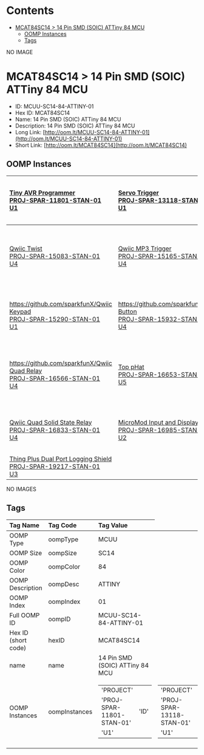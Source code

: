 



Contents
========

* [MCAT84SC14 > 14 Pin SMD (SOIC) ATTiny 84 MCU](#mcat84sc14--14-pin-smd-soic-attiny-84-mcu)
	* [OOMP Instances](#oomp-instances)
	* [Tags](#tags)
  
NO IMAGE  
# MCAT84SC14 > 14 Pin SMD (SOIC) ATTiny 84 MCU

- ID: MCUU-SC14-84-ATTINY-01
- Hex ID: MCAT84SC14
- Name: 14 Pin SMD (SOIC) ATTiny 84 MCU
- Description: 14 Pin SMD (SOIC) ATTiny 84 MCU
- Long Link: [http://oom.lt/MCUU-SC14-84-ATTINY-01](http://oom.lt/MCUU-SC14-84-ATTINY-01)
- Short Link: [http://oom.lt/MCAT84SC14](http://oom.lt/MCAT84SC14)

## OOMP Instances
  

|[Tiny AVR Programmer<br>PROJ-SPAR-11801-STAN-01<br>U1](https://github.com/oomlout/oomlout_OOMP_projects_V2/tree/main/PROJ/SPAR/11801/STAN/01/)|[Servo Trigger<br>PROJ-SPAR-13118-STAN-01<br>U1](https://github.com/oomlout/oomlout_OOMP_projects_V2/tree/main/PROJ/SPAR/13118/STAN/01/)|[Roshamglo<br>PROJ-SPAR-14130-STAN-01<br>IC1](https://github.com/oomlout/oomlout_OOMP_projects_V2/tree/main/PROJ/SPAR/14130/STAN/01/)|
| :--- | :--- | :--- |
|[Qwiic Twist<br>PROJ-SPAR-15083-STAN-01<br>U4](https://github.com/oomlout/oomlout_OOMP_projects_V2/tree/main/PROJ/SPAR/15083/STAN/01/)|[Qwiic MP3 Trigger<br>PROJ-SPAR-15165-STAN-01<br>U4](https://github.com/oomlout/oomlout_OOMP_projects_V2/tree/main/PROJ/SPAR/15165/STAN/01/)|[SparkFun Qwiic RFID ID XXLA<br>PROJ-SPAR-15191-STAN-01<br>U1](https://github.com/oomlout/oomlout_OOMP_projects_V2/tree/main/PROJ/SPAR/15191/STAN/01/)|
|[https://github.com/sparkfunX/Qwiic Keypad<br>PROJ-SPAR-15290-STAN-01<br>U1](https://github.com/oomlout/oomlout_OOMP_projects_V2/tree/main/PROJ/SPAR/15290/STAN/01/)|[https://github.com/sparkfunX/Qwiic Button<br>PROJ-SPAR-15932-STAN-01<br>U4](https://github.com/oomlout/oomlout_OOMP_projects_V2/tree/main/PROJ/SPAR/15932/STAN/01/)|[SparkFun Auto pHAT<br>PROJ-SPAR-16328-STAN-01<br>U4](https://github.com/oomlout/oomlout_OOMP_projects_V2/tree/main/PROJ/SPAR/16328/STAN/01/)|
|[https://github.com/sparkfunX/Qwiic Quad Relay<br>PROJ-SPAR-16566-STAN-01<br>U4](https://github.com/oomlout/oomlout_OOMP_projects_V2/tree/main/PROJ/SPAR/16566/STAN/01/)|[Top pHat<br>PROJ-SPAR-16653-STAN-01<br>U5](https://github.com/oomlout/oomlout_OOMP_projects_V2/tree/main/PROJ/SPAR/16653/STAN/01/)|[Qwiic Dual Solid State Relay<br>PROJ-SPAR-16810-STAN-01<br>U4](https://github.com/oomlout/oomlout_OOMP_projects_V2/tree/main/PROJ/SPAR/16810/STAN/01/)|
|[Qwiic Quad Solid State Relay<br>PROJ-SPAR-16833-STAN-01<br>U4](https://github.com/oomlout/oomlout_OOMP_projects_V2/tree/main/PROJ/SPAR/16833/STAN/01/)|[MicroMod Input and Display Carrier<br>PROJ-SPAR-16985-STAN-01<br>U2](https://github.com/oomlout/oomlout_OOMP_projects_V2/tree/main/PROJ/SPAR/16985/STAN/01/)|[Qwiic PIR<br>PROJ-SPAR-17375-STAN-01<br>U4](https://github.com/oomlout/oomlout_OOMP_projects_V2/tree/main/PROJ/SPAR/17375/STAN/01/)|
|[Thing Plus Dual Port Logging Shield<br>PROJ-SPAR-19217-STAN-01<br>U3](https://github.com/oomlout/oomlout_OOMP_projects_V2/tree/main/PROJ/SPAR/19217/STAN/01/)|||
  
NO IMAGES  
## Tags
  

|Tag Name|Tag Code|Tag Value|
| :--- | :--- | :--- |
|OOMP Type|oompType|MCUU|
|OOMP Size|oompSize|SC14|
|OOMP Color|oompColor|84|
|OOMP Description|oompDesc|ATTINY|
|OOMP Index|oompIndex|01|
|Full OOMP ID|oompID|MCUU-SC14-84-ATTINY-01|
|Hex ID (short code)|hexID|MCAT84SC14|
|name|name|14 Pin SMD (SOIC) ATTiny 84 MCU|
|OOMP Instances|oompInstances|<table><tr><td>'PROJECT'</td></tr><tr><td> 'PROJ-SPAR-11801-STAN-01'</td><td> 'ID'</td></tr><tr><td> 'U1'</td></tr></table></td><td> <table><tr><td>'PROJECT'</td></tr><tr><td> 'PROJ-SPAR-13118-STAN-01'</td><td> 'ID'</td></tr><tr><td> 'U1'</td></tr></table></td><td> <table><tr><td>'PROJECT'</td></tr><tr><td> 'PROJ-SPAR-14130-STAN-01'</td><td> 'ID'</td></tr><tr><td> 'IC1'</td></tr></table></td><td> <table><tr><td>'PROJECT'</td></tr><tr><td> 'PROJ-SPAR-15083-STAN-01'</td><td> 'ID'</td></tr><tr><td> 'U4'</td></tr></table></td><td> <table><tr><td>'PROJECT'</td></tr><tr><td> 'PROJ-SPAR-15165-STAN-01'</td><td> 'ID'</td></tr><tr><td> 'U4'</td></tr></table></td><td> <table><tr><td>'PROJECT'</td></tr><tr><td> 'PROJ-SPAR-15191-STAN-01'</td><td> 'ID'</td></tr><tr><td> 'U1'</td></tr></table></td><td> <table><tr><td>'PROJECT'</td></tr><tr><td> 'PROJ-SPAR-15290-STAN-01'</td><td> 'ID'</td></tr><tr><td> 'U1'</td></tr></table></td><td> <table><tr><td>'PROJECT'</td></tr><tr><td> 'PROJ-SPAR-15932-STAN-01'</td><td> 'ID'</td></tr><tr><td> 'U4'</td></tr></table></td><td> <table><tr><td>'PROJECT'</td></tr><tr><td> 'PROJ-SPAR-16328-STAN-01'</td><td> 'ID'</td></tr><tr><td> 'U4'</td></tr></table></td><td> <table><tr><td>'PROJECT'</td></tr><tr><td> 'PROJ-SPAR-16566-STAN-01'</td><td> 'ID'</td></tr><tr><td> 'U4'</td></tr></table></td><td> <table><tr><td>'PROJECT'</td></tr><tr><td> 'PROJ-SPAR-16653-STAN-01'</td><td> 'ID'</td></tr><tr><td> 'U5'</td></tr></table></td><td> <table><tr><td>'PROJECT'</td></tr><tr><td> 'PROJ-SPAR-16810-STAN-01'</td><td> 'ID'</td></tr><tr><td> 'U4'</td></tr></table></td><td> <table><tr><td>'PROJECT'</td></tr><tr><td> 'PROJ-SPAR-16833-STAN-01'</td><td> 'ID'</td></tr><tr><td> 'U4'</td></tr></table></td><td> <table><tr><td>'PROJECT'</td></tr><tr><td> 'PROJ-SPAR-16985-STAN-01'</td><td> 'ID'</td></tr><tr><td> 'U2'</td></tr></table></td><td> <table><tr><td>'PROJECT'</td></tr><tr><td> 'PROJ-SPAR-17375-STAN-01'</td><td> 'ID'</td></tr><tr><td> 'U4'</td></tr></table></td><td> <table><tr><td>'PROJECT'</td></tr><tr><td> 'PROJ-SPAR-19217-STAN-01'</td><td> 'ID'</td></tr><tr><td> 'U3'</td></tr></table>|
||||

